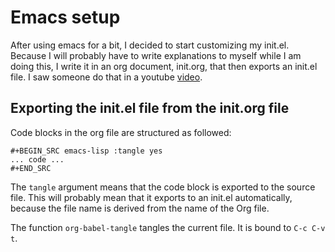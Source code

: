 # Emacs setup

After using emacs for a bit, I decided to start customizing my init.el. Because I will
probably have to write explanations to myself while I am doing this, I write it in an
org document, init.org, that then exports an init.el file. I saw someone do that in a
youtube [video](https://www.youtube.com/watch?v=Gi7yBMYZylU).


## Exporting the init.el file from the init.org file

Code blocks in the org file are structured as followed:

``` emacs-lisp
#+BEGIN_SRC emacs-lisp :tangle yes
... code ...
#+END_SRC
```

The `tangle` argument means that the code block is exported to the source file. This
will probably mean that it exports to an init.el automatically, because the file name is
derived from the name of the Org file.

The function `org-babel-tangle` tangles the current file. It is bound to `C-c C-v t`.
